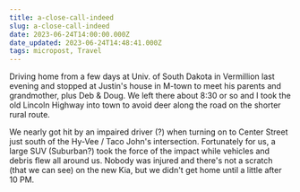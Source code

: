```yaml
---
title: a-close-call-indeed
slug: a-close-call-indeed
date: 2023-06-24T14:00:00.000Z
date_updated: 2023-06-24T14:48:41.000Z
tags: micropost, Travel
---
```


Driving home from a few days at Univ. of South Dakota in Vermillion last evening and stopped at Justin's house in M-town to meet his parents and grandmother, plus Deb & Doug.  We left there about 8:30 or so and I took the old Lincoln Highway into town to avoid deer along the road on the shorter rural route.

We nearly got hit by an impaired driver (?) when turning on to Center Street just south of the Hy-Vee / Taco John's intersection.  Fortunately for us, a large SUV (Suburban?) took the force of the impact while vehicles and debris flew all around us.  Nobody was injured and there's not a scratch (that we can see) on the new Kia, but we didn't get home until a little after 10 PM.
